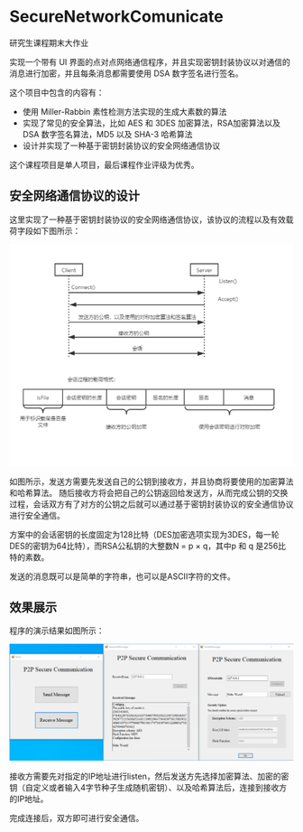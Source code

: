 # SecureNetworkComunicate

研究生课程期末大作业  

实现一个带有 UI 界面的点对点网络通信程序，并且实现密钥封装协议以对通信的消息进行加密，并且每条消息都需要使用 DSA 数字签名进行签名。  

这个项目中包含的内容有：
- 使用 Miller-Rabbin 素性检测方法实现的生成大素数的算法  
- 实现了常见的安全算法，比如 AES 和 3DES 加密算法，RSA加密算法以及DSA 数字签名算法，MD5 以及 SHA-3 哈希算法  
- 设计并实现了一种基于密钥封装协议的安全网络通信协议  

这个课程项目是单人项目，最后课程作业评级为优秀。

## 安全网络通信协议的设计

这里实现了一种基于密钥封装协议的安全网络通信协议，该协议的流程以及有效载荷字段如下图所示：  

![protocol](./image/密码学与安全协议大作业.png)

如图所示，发送方需要先发送自己的公钥到接收方，并且协商将要使用的加密算法和哈希算法。 随后接收方将会把自己的公钥返回给发送方，从而完成公钥的交换过程，会话双方有了对方的公钥之后就可以通过基于密钥封装协议的安全通信协议进行安全通信。  

方案中的会话密钥的长度固定为128比特（DES加密选项实现为3DES，每一轮DES的密钥为64比特），而RSA公私钥的大整数N = p × q，其中p 和 q 是256比特的素数。  

发送的消息既可以是简单的字符串，也可以是ASCII字符的文件。  

## 效果展示

程序的演示结果如图所示：  

![demonstration](./image/demonstration.png)

接收方需要先对指定的IP地址进行listen，然后发送方先选择加密算法、加密的密钥（自定义或者输入4字节种子生成随机密钥）、以及哈希算法后，连接到接收方的IP地址。  

完成连接后，双方即可进行安全通信。  


